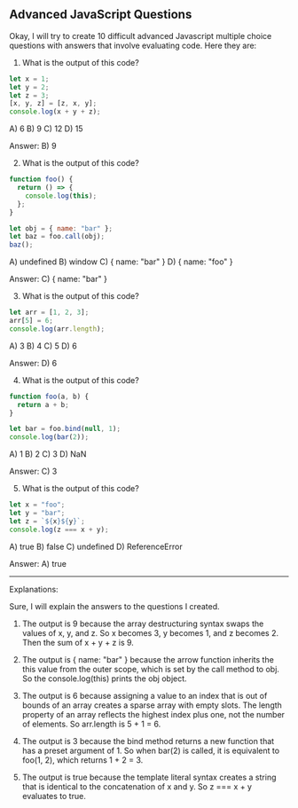 ## Advanced JavaScript Questions

Okay, I will try to create 10 difficult advanced Javascript multiple choice questions with answers that involve evaluating code. Here they are:

1. What is the output of this code?

```javascript
let x = 1;
let y = 2;
let z = 3;
[x, y, z] = [z, x, y];
console.log(x + y + z);
```

A) 6
B) 9
C) 12
D) 15

Answer: B) 9

2. What is the output of this code?

```javascript
function foo() {
  return () => {
    console.log(this);
  };
}

let obj = { name: "bar" };
let baz = foo.call(obj);
baz();
```

A) undefined
B) window
C) { name: "bar" }
D) { name: "foo" }

Answer: C) { name: "bar" }

3. What is the output of this code?

```javascript
let arr = [1, 2, 3];
arr[5] = 6;
console.log(arr.length);
```

A) 3
B) 4
C) 5
D) 6

Answer: D) 6

4. What is the output of this code?

```javascript
function foo(a, b) {
  return a + b;
}

let bar = foo.bind(null, 1);
console.log(bar(2));
```

A) 1
B) 2
C) 3
D) NaN

Answer: C) 3

5. What is the output of this code?

```javascript
let x = "foo";
let y = "bar";
let z = `${x}${y}`;
console.log(z === x + y);
```

A) true
B) false
C) undefined
D) ReferenceError

Answer: A) true

---
Explanations:

Sure, I will explain the answers to the questions I created.

1. The output is 9 because the array destructuring syntax swaps the values of x, y, and z. So x becomes 3, y becomes 1, and z becomes 2. Then the sum of x + y + z is 9.

2. The output is { name: "bar" } because the arrow function inherits the this value from the outer scope, which is set by the call method to obj. So the console.log(this) prints the obj object.

3. The output is 6 because assigning a value to an index that is out of bounds of an array creates a sparse array with empty slots. The length property of an array reflects the highest index plus one, not the number of elements. So arr.length is 5 + 1 = 6.

4. The output is 3 because the bind method returns a new function that has a preset argument of 1. So when bar(2) is called, it is equivalent to foo(1, 2), which returns 1 + 2 = 3.

5. The output is true because the template literal syntax creates a string that is identical to the concatenation of x and y. So z === x + y evaluates to true.

